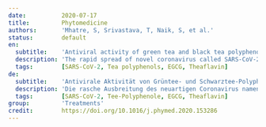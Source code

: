 ```yaml
---
date:          2020-07-17
title:         Phytomedicine
authors:       'Mhatre, S, Srivastava, T, Naik, S, et al.'
status:        default
en:
  subtitle:    'Antiviral activity of green tea and black tea polyphenols in prophylaxis and treatment of COVID-19: A review'
  description: 'The rapid spread of novel coronavirus called SARS-CoV-2 or nCoV has caused countries all over the world to impose lockdowns and undertake stringent preventive measures. This new positive-sense single-stranded RNA strain of coronavirus spreads through droplets of saliva and nasal discharge. US FDA has authorized the emergency use of Remdesivir looking at the increasing number of cases of COVID-19, however there is still no drug approved to treat COVID-19. An alternative way of treatment could be the use of naturally derived molecules with known antiviral properties. We reviewed the antiviral activities of two polyphenols derived from tea, epigallocatechin-3-gallate (EGCG) from green tea and theaflavins from black tea. Both green tea and black tea polyphenols have been reported to exhibit antiviral activities against various viruses, especially positive-sense single-stranded RNA viruses. Recent studies have revealed the possible binding sites present on SARS-CoV-2 and studied their interactions with tea polyphenols. EGCG and theaflavins, especially theaflavin-3,3′-digallate (TF3) have shown a significant interaction with the receptors under consideration in this review. Some docking studies further emphasize on the activity of these polyphenols against COVID-19. This review summarizes the available reports and evidences which support the use of tea polyphenols as potential candidates in prophylaxis and treatment of COVID-19.'
  tags:        [SARS-CoV-2, Tea polyphenols, EGCG, Theaflavin]
de:
  subtitle:    'Antivirale Aktivität von Grüntee- und Schwarztee-Polyphenolen bei der Prophylaxe und Behandlung von COVID-19: Eine Übersicht'
  description: 'Die rasche Ausbreitung des neuartigen Coronavirus namens SARS-CoV-2 oder nCoV hat Länder auf der ganzen Welt dazu veranlasst, Abriegelungen zu verhängen und strenge Präventivmaßnahmen zu ergreifen. Dieser neue Coronavirus-Stamm mit positiver einzelsträngiger RNA verbreitet sich über Speicheltröpfchen und Nasenausfluss. Die US-amerikanische Gesundheitsbehörde FDA hat angesichts der zunehmenden Zahl von COVID-19-Fällen den Notfalleinsatz von Remdesivir genehmigt, allerdings gibt es noch kein zugelassenes Medikament zur Behandlung von COVID-19. Eine alternative Behandlungsmöglichkeit könnte die Verwendung von natürlich gewonnenen Molekülen mit bekannten antiviralen Eigenschaften sein. Wir haben die antiviralen Aktivitäten von zwei aus Tee gewonnenen Polyphenolen untersucht: Epigallocatechin-3-gallat (EGCG) aus grünem Tee und Theaflavine aus schwarzem Tee. Sowohl für Polyphenole aus grünem als auch aus schwarzem Tee wurde berichtet, dass sie antivirale Aktivitäten gegen verschiedene Viren aufweisen, insbesondere gegen einzelsträngige, positiv strangorientierte RNA-Viren. Jüngste Studien haben die möglichen Bindungsstellen von SARS-CoV-2 aufgedeckt und ihre Wechselwirkungen mit Tee-Polyphenolen untersucht. EGCG und Theaflavine, insbesondere Theaflavin-3,3′-digallat (TF3), haben eine signifikante Interaktion mit den in dieser Übersicht betrachteten Rezeptoren gezeigt. Einige Docking-Studien unterstreichen zudem die Aktivität dieser Polyphenole gegen COVID-19. Diese Übersicht fasst die verfügbaren Berichte und Beweise zusammen, die die Verwendung von Tee-Polyphenolen als potenzielle Kandidaten für die Prophylaxe und Behandlung von COVID-19 unterstützen.' 
  tags:        [SARS-CoV-2, Tee-Polyphenole, EGCG, Theaflavin]
group:         'Treatments'
credit:        https://doi.org/10.1016/j.phymed.2020.153286
---
```

